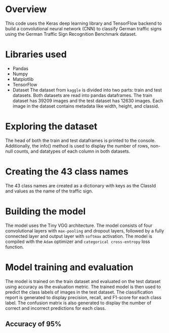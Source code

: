 # Overview
This code uses the Keras deep learning library and TensorFlow backend to build a convolutional neural network (CNN) to classify German traffic signs using the German Traffic Sign Recognition Benchmark dataset.

# Libraries used
- Pandas
- Numpy
- Matplotlib
- TensorFlow
- Dataset
The dataset from `kaggle` is divided into two parts: train and test datasets. Both datasets are read into pandas dataframes. The train dataset has 39209 images and the test dataset has 12630 images. Each image in the dataset contains metadata like width, height, and classid.

# Exploring the dataset
The head of both the train and test dataframes is printed to the console. Additionally, the info() method is used to display the number of rows, non-null counts, and datatypes of each column in both datasets.

# Creating the 43 class names
The 43 class names are created as a dictionary with keys as the ClassId and values as the name of the traffic sign.

# Building the model
The model uses the Tiny VGG architecture. The model consists of four convolutional layers with `max-pooling` and dropout layers, followed by a fully connected layer and output layer with `softmax` activation. The model is compiled with the `Adam` optimizer and `categorical cross-entropy` loss function.

# Model training and evaluation
The model is trained on the train dataset and evaluated on the test dataset using accuracy as the evaluation metric. The trained model is then used to predict the class labels of images in the test dataset. The classification report is generated to display precision, recall, and F1-score for each class label. The confusion matrix is also generated to display the number of correct and incorrect predictions for each class.

## Accuracy of 95%
